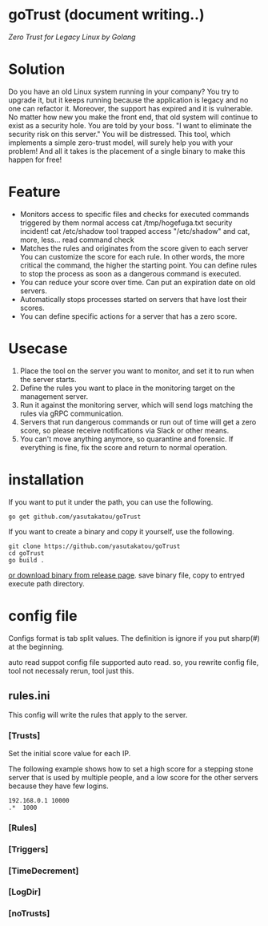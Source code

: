 # goTrust (document writing..)
*Zero Trust for Legacy Linux by Golang*

# Solution
Do you have an old Linux system running in your company?
You try to upgrade it, but it keeps running because the application is legacy and no one can refactor it.
Moreover, the support has expired and it is vulnerable.
No matter how new you make the front end, that old system will continue to exist as a security hole.
You are told by your boss.
"I want to eliminate the security risk on this server."
You will be distressed.
This tool, which implements a simple zero-trust model, will surely help you with your problem!
And all it takes is the placement of a single binary to make this happen for free!

# Feature
- Monitors access to specific files and checks for executed commands triggered by them
normal access
	cat /tmp/hogefuga.txt
security incident!
	cat /etc/shadow
tool trapped access "/etc/shadow" and cat, more, less... read command check
- Matches the rules and originates from the score given to each server
You can customize the score for each rule. In other words, the more critical the command, the higher the starting point.
You can define rules to stop the process as soon as a dangerous command is executed.
- You can reduce your score over time. Can put an expiration date on old servers.
- Automatically stops processes started on servers that have lost their scores.
- You can define specific actions for a server that has a zero score.

# Usecase
1. Place the tool on the server you want to monitor, and set it to run when the server starts.
2. Define the rules you want to place in the monitoring target on the management server.
3. Run it against the monitoring server, which will send logs matching the rules via gRPC communication.
4. Servers that run dangerous commands or run out of time will get a zero score, so please receive notifications via Slack or other means.
5. You can't move anything anymore, so quarantine and forensic. If everything is fine, fix the score and return to normal operation.

# installation
If you want to put it under the path, you can use the following.

```
go get github.com/yasutakatou/goTrust
```

If you want to create a binary and copy it yourself, use the following.

```
git clone https://github.com/yasutakatou/goTrust
cd goTrust
go build .
```

[or download binary from release page](https://github.com/yasutakatou/IMS/releases). save binary file, copy to entryed execute path directory.

# config file

Configs format is tab split values. The definition is ignore if you put sharp(#) at the beginning.

auto read suppot
config file supported auto read. so, you rewrite config file, tool not necessaly rerun, tool just this.

## rules.ini

This config will write the rules that apply to the server.

### [Trusts]
Set the initial score value for each IP.

The following example shows how to set a high score for a stepping stone server that is used by multiple people, and a low score for the other servers because they have few logins.

```
192.168.0.1	10000
.*	1000
```

### [Rules]

### [Triggers]

### [TimeDecrement]

### [LogDir]

### [noTrusts]


